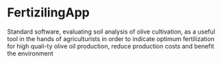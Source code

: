 # FertizilingApp
Standard software, evaluating soil analysis of olive cultivation, as a useful tool in the hands of agriculturists in order to indicate optimum fertilization for high quali-ty olive oil production, reduce production costs and benefit the environment
